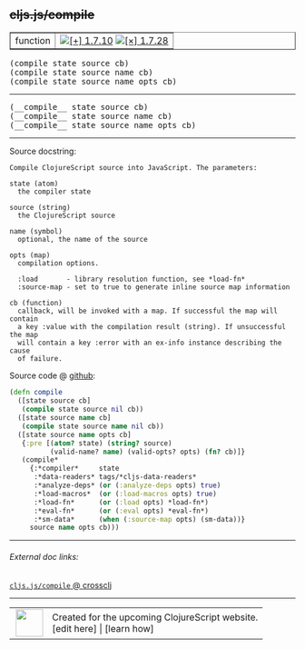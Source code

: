 ## ~~cljs.js/compile~~



 <table border="1">
<tr>
<td>function</td>
<td><a href="https://github.com/cljsinfo/cljs-api-docs/tree/1.7.10"><img valign="middle" alt="[+] 1.7.10" title="Added in 1.7.10" src="https://img.shields.io/badge/+-1.7.10-lightgrey.svg"></a> <a href="https://github.com/cljsinfo/cljs-api-docs/tree/1.7.28"><img valign="middle" alt="[×] 1.7.28" title="Removed in 1.7.28" src="https://img.shields.io/badge/×-1.7.28-red.svg"></a> </td>
</tr>
</table>

<samp>(compile state source cb)</samp><br>
<samp>(compile state source name cb)</samp><br>
<samp>(compile state source name opts cb)</samp><br>

---

 <samp>
(__compile__ state source cb)<br>
</samp>
 <samp>
(__compile__ state source name cb)<br>
</samp>
 <samp>
(__compile__ state source name opts cb)<br>
</samp>

---





Source docstring:

```
Compile ClojureScript source into JavaScript. The parameters:

state (atom)
  the compiler state

source (string)
  the ClojureScript source

name (symbol)
  optional, the name of the source

opts (map)
  compilation options.

  :load       - library resolution function, see *load-fn*
  :source-map - set to true to generate inline source map information

cb (function)
  callback, will be invoked with a map. If successful the map will contain
  a key :value with the compilation result (string). If unsuccessful the map
  will contain a key :error with an ex-info instance describing the cause
  of failure.
```


Source code @ [github]():

```clj
(defn compile
  ([state source cb]
   (compile state source nil cb))
  ([state source name cb]
   (compile state source name nil cb))
  ([state source name opts cb]
   {:pre [(atom? state) (string? source)
          (valid-name? name) (valid-opts? opts) (fn? cb)]}
   (compile*
     {:*compiler*     state
      :*data-readers* tags/*cljs-data-readers*
      :*analyze-deps* (or (:analyze-deps opts) true)
      :*load-macros*  (or (:load-macros opts) true)
      :*load-fn*      (or (:load opts) *load-fn*)
      :*eval-fn*      (or (:eval opts) *eval-fn*)
      :*sm-data*      (when (:source-map opts) (sm-data))}
     source name opts cb)))
```

<!--
Repo - tag - source tree - lines:

 <pre>

</pre>

-->

---



###### External doc links:

[`cljs.js/compile` @ crossclj](http://crossclj.info/fun/cljs.js.cljs/compile.html)<br>

---

 <table>
<tr><td>
<img valign="middle" align="right" width="48px" src="http://i.imgur.com/Hi20huC.png">
</td><td>
Created for the upcoming ClojureScript website.<br>
[edit here] | [learn how]
</td></tr></table>

[edit here]:https://github.com/cljsinfo/cljs-api-docs/blob/master/cljsdoc/cljs.js/compile.cljsdoc
[learn how]:https://github.com/cljsinfo/cljs-api-docs/wiki/cljsdoc-files

<!--

This information was too distracting to show to readers, but I'll leave it
commented here since it is helpful to:

- pretty-print the data used to generate this document
- and show how to retrieve that data



The API data for this symbol:

```clj
{:ns "cljs.js",
 :name "compile",
 :signature ["[state source cb]"
             "[state source name cb]"
             "[state source name opts cb]"],
 :history [["+" "1.7.10"] ["-" "1.7.28"]],
 :type "function",
 :full-name-encode "cljs.js/compile",
 :source {:code "(defn compile\n  ([state source cb]\n   (compile state source nil cb))\n  ([state source name cb]\n   (compile state source name nil cb))\n  ([state source name opts cb]\n   {:pre [(atom? state) (string? source)\n          (valid-name? name) (valid-opts? opts) (fn? cb)]}\n   (compile*\n     {:*compiler*     state\n      :*data-readers* tags/*cljs-data-readers*\n      :*analyze-deps* (or (:analyze-deps opts) true)\n      :*load-macros*  (or (:load-macros opts) true)\n      :*load-fn*      (or (:load opts) *load-fn*)\n      :*eval-fn*      (or (:eval opts) *eval-fn*)\n      :*sm-data*      (when (:source-map opts) (sm-data))}\n     source name opts cb)))",
          :title "Source code",
          :repo "clojurescript",
          :tag "r1.7.10",
          :filename "src/main/cljs/cljs/js.cljs",
          :lines [580 618]},
 :usage ["(compile state source cb)"
         "(compile state source name cb)"
         "(compile state source name opts cb)"],
 :full-name "cljs.js/compile",
 :docstring "Compile ClojureScript source into JavaScript. The parameters:\n\nstate (atom)\n  the compiler state\n\nsource (string)\n  the ClojureScript source\n\nname (symbol)\n  optional, the name of the source\n\nopts (map)\n  compilation options.\n\n  :load       - library resolution function, see *load-fn*\n  :source-map - set to true to generate inline source map information\n\ncb (function)\n  callback, will be invoked with a map. If successful the map will contain\n  a key :value with the compilation result (string). If unsuccessful the map\n  will contain a key :error with an ex-info instance describing the cause\n  of failure.",
 :removed {:in "1.7.28", :last-seen "1.7.10"}}

```

Retrieve the API data for this symbol:

```clj
;; from Clojure REPL
(require '[clojure.edn :as edn])
(-> (slurp "https://raw.githubusercontent.com/cljsinfo/cljs-api-docs/catalog/cljs-api.edn")
    (edn/read-string)
    (get-in [:symbols "cljs.js/compile"]))
```

-->
